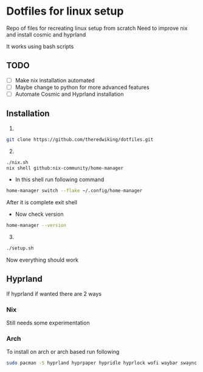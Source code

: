# Dotfiles for linux setup
Repo of files for recreating linux setup from scratch
Need to improve nix and install cosmic and hyprland

It works using bash scripts

## TODO
- [ ] Make nix installation automated
- [ ] Maybe change to python for more advanced features
- [ ] Automate Cosmic and Hyprland installation

## Installation
1. 
```bash
git clone https://github.com/theredwiking/dotfiles.git
```
2.
```bash
./nix.sh
nix shell github:nix-community/home-manager
```
- In this shell run following command
```bash
home-manager switch --flake ~/.config/home-manager
```
After it is complete exit shell
- Now check version
```bash
home-manager --version
```
3. 
```bash
./setup.sh
```

Now everything should work

## Hyprland
If hyprland if wanted there are 2 ways

### Nix
Still needs some experimentation

### Arch
To install on arch or arch based run following
```bash
sudo pacman -S hyprland hyprpaper hypridle hyprlock wofi waybar swaync
```
